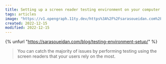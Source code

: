 ```yaml
---
title: Setting up a screen reader testing environment on your computer
tags: articles
image: "https://v1.opengraph.11ty.dev/https%3A%2F%2Fsarasoueidan.com%2Fblog%2Ftesting-environment-setup%2F/onerror/"
created: 2022-12-15
modified: 2022-12-15
---
```


{% unfurl "https://sarasoueidan.com/blog/testing-environment-setup/" %}

> You can catch the majority of issues by performing testing using the screen readers that your users rely on the most.